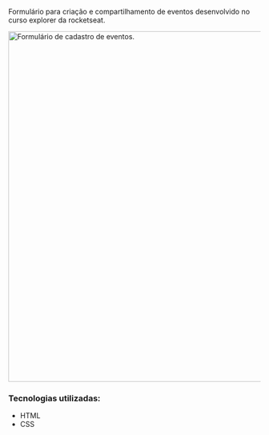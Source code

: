 Formulário para criação e compartilhamento de eventos desenvolvido no curso explorer da rocketseat.

<img src="https://i.imgur.com/vmWYVsd.png" alt="Formulário de cadastro de eventos." width="700px"/>

### Tecnologias utilizadas:

- HTML
- CSS
